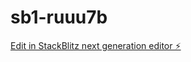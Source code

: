 # sb1-ruuu7b

[Edit in StackBlitz next generation editor ⚡️](https://stackblitz.com/~/github.com/sanjay9583/sb1-ruuu7b)